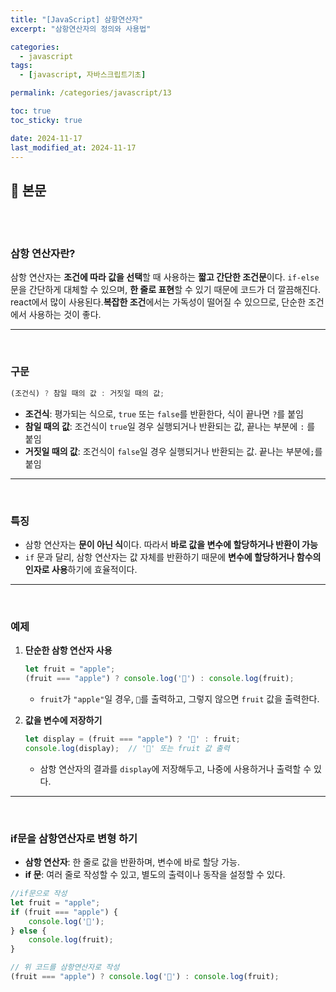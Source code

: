 ```yaml
---
title: "[JavaScript] 삼항연산자"
excerpt: "삼항연산자의 정의와 사용법"

categories:
  - javascript
tags:
  - [javascript, 자바스크립트기초]

permalink: /categories/javascript/13

toc: true
toc_sticky: true

date: 2024-11-17
last_modified_at: 2024-11-17
---
```


## 🦥 본문

<br>
<br>


### **삼항 연산자란?**

삼항 연산자는 **조건에 따라 값을 선택**할 때 사용하는 **짧고 간단한 조건문**이다. `if-else`문을 간단하게 대체할 수 있으며, **한 줄로 표현**할 수 있기 때문에 코드가 더 깔끔해진다. react에서 많이 사용된다.**복잡한 조건**에서는 가독성이 떨어질 수 있으므로, 단순한 조건에서 사용하는 것이 좋다.

---

<br>

### **구문**

```jsx
(조건식) ? 참일 때의 값 : 거짓일 때의 값;
```

- **조건식**: 평가되는 식으로, `true` 또는 `false`를 반환한다,  식이 끝나면 `?`를 붙임
- **참일 때의 값**: 조건식이 `true`일 경우 실행되거나 반환되는 값, 끝나는 부분에 `:` 를 붙임
- **거짓일 때의 값**: 조건식이 `false`일 경우 실행되거나 반환되는 값. 끝나는 부분에`;`를 붙임

---

<br>

### **특징**

- 삼항 연산자는 **문이 아닌 식**이다. 따라서 **바로 값을 변수에 할당하거나 반환이 가능**
- `if` 문과 달리, 삼항 연산자는 값 자체를 반환하기 때문에 **변수에 할당하거나 함수의 인자로 사용**하기에 효율적이다.

---

<br>

### **예제**

1. **단순한 삼항 연산자 사용**
    
    ```jsx
    let fruit = "apple";
    (fruit === "apple") ? console.log('🍎') : console.log(fruit);
    ```
    
    - `fruit`가 `"apple"`일 경우, `🍎`를 출력하고, 그렇지 않으면 `fruit` 값을 출력한다.
2. **값을 변수에 저장하기**
    
    ```jsx
    let display = (fruit === "apple") ? '🍎' : fruit;
    console.log(display);  // '🍎' 또는 fruit 값 출력
    
    ```
    
    - 삼항 연산자의 결과를 `display`에 저장해두고, 나중에 사용하거나 출력할 수 있다.

---

<br>

### if문을 삼항연산자로 변형 하기

- **삼항 연산자**: 한 줄로 값을 반환하며, 변수에 바로 할당 가능.
- **if 문**: 여러 줄로 작성할 수 있고, 별도의 출력이나 동작을 설정할 수 있다.

```jsx
//if문으로 작성 
let fruit = "apple";
if (fruit === "apple") {
    console.log('🍎');
} else {
    console.log(fruit);
}

// 위 코드를 삼항연산자로 작성
(fruit === "apple") ? console.log('🍎') : console.log(fruit);

```

<br>
<br>



